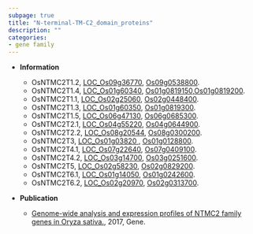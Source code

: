 ```yaml
---
subpage: true
title: "N-terminal-TM-C2_domain_proteins"
description: ""
categories:
- gene family
---
```


* **Information**  
    + OsNTMC2T1.2, [LOC_Os09g36770](http://rice.plantbiology.msu.edu/cgi-bin/ORF_infopage.cgi?orf=LOC_Os09g36770), [Os09g0538800](http://rapdb.dna.affrc.go.jp/viewer/gbrowse_details/irgsp1?name=Os09g0538800).
    + OsNTMC2T1.4, [LOC_Os01g60340](http://rice.plantbiology.msu.edu/cgi-bin/ORF_infopage.cgi?orf=LOC_Os01g60340), [Os01g0819150](http://rapdb.dna.affrc.go.jp/viewer/gbrowse_details/irgsp1?name=Os01g0819150),[Os01g0819200](http://rapdb.dna.affrc.go.jp/viewer/gbrowse_details/irgsp1?name=Os01g0819200).
    + OsNTMC2T1.1, [LOC_Os02g25060](http://rice.plantbiology.msu.edu/cgi-bin/ORF_infopage.cgi?orf=LOC_Os02g25060), [Os02g0448400](http://rapdb.dna.affrc.go.jp/viewer/gbrowse_details/irgsp1?name=Os02g0448400).
    + OsNTMC2T1.3, [LOC_Os01g60350](http://rice.plantbiology.msu.edu/cgi-bin/ORF_infopage.cgi?orf=LOC_Os01g60350), [Os01g0819300](http://rapdb.dna.affrc.go.jp/viewer/gbrowse_details/irgsp1?name=Os01g0819300).
    + OsNTMC2T1.5, [LOC_Os06g47130](http://rice.plantbiology.msu.edu/cgi-bin/ORF_infopage.cgi?orf=LOC_Os06g47130), [Os06g0685300](http://rapdb.dna.affrc.go.jp/viewer/gbrowse_details/irgsp1?name=Os06g0685300).
    + OsNTMC2T2.1, [LOC_Os04g55220](http://rice.plantbiology.msu.edu/cgi-bin/ORF_infopage.cgi?orf=LOC_Os04g55220), [Os04g0644900](http://rapdb.dna.affrc.go.jp/viewer/gbrowse_details/irgsp1?name=Os04g0644900).
    + OsNTMC2T2.2, [LOC_Os08g20544](http://rice.plantbiology.msu.edu/cgi-bin/ORF_infopage.cgi?orf=LOC_Os08g20544), [Os08g0300200](http://rapdb.dna.affrc.go.jp/viewer/gbrowse_details/irgsp1?name=Os08g0300200).
    + OsNTMC2T3, [LOC_Os01g03820 ](http://rice.plantbiology.msu.edu/cgi-bin/ORF_infopage.cgi?orf=LOC_Os01g03820 ), [Os01g0128800](http://rapdb.dna.affrc.go.jp/viewer/gbrowse_details/irgsp1?name=Os01g0128800).
    + OsNTMC2T4.1, [LOC_Os07g22640](http://rice.plantbiology.msu.edu/cgi-bin/ORF_infopage.cgi?orf=LOC_Os07g22640), [Os07g0409100](http://rapdb.dna.affrc.go.jp/viewer/gbrowse_details/irgsp1?name=Os07g0409100).
    + OsNTMC2T4.2, [LOC_Os03g14700](http://rice.plantbiology.msu.edu/cgi-bin/ORF_infopage.cgi?orf=LOC_Os03g14700), [Os03g0251600](http://rapdb.dna.affrc.go.jp/viewer/gbrowse_details/irgsp1?name=Os03g0251600).
    + OsNTMC2T5, [LOC_Os02g58230](http://rice.plantbiology.msu.edu/cgi-bin/ORF_infopage.cgi?orf=LOC_Os02g58230), [Os02g0829200](http://rapdb.dna.affrc.go.jp/viewer/gbrowse_details/irgsp1?name=Os02g0829200).
    + OsNTMC2T6.1, [LOC_Os01g14050](http://rice.plantbiology.msu.edu/cgi-bin/ORF_infopage.cgi?orf=LOC_Os01g14050), [Os01g0242600](http://rapdb.dna.affrc.go.jp/viewer/gbrowse_details/irgsp1?name=Os01g0242600).
    + OsNTMC2T6.2, [LOC_Os02g20970](http://rice.plantbiology.msu.edu/cgi-bin/ORF_infopage.cgi?orf=LOC_Os02g20970), [Os02g0313700](http://rapdb.dna.affrc.go.jp/viewer/gbrowse_details/irgsp1?name=Os02g0313700).

* **Publication**  
    + [Genome-wide analysis and expression profiles of NTMC2 family genes in Oryza sativa.](http://www.ncbi.nlm.nih.gov/pubmed?term=Genome-wide+analysis+and+expression+profiles+of+NTMC2+family+genes+in+Oryza+sativa.%5BTitle%5D), 2017, Gene.


